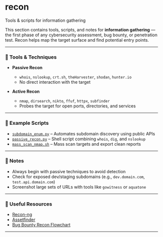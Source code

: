 # recon
Tools &amp; scripts for information gathering

This section contains tools, scripts, and notes for **information gathering** — the first phase of any cybersecurity assessment, bug bounty, or penetration test. Recon helps map the target surface and find potential entry points.

---

### 🧰 Tools & Techniques

- **Passive Recon**  
  - `whois`, `nslookup`, `crt.sh`, `theHarvester`, `shodan`, `hunter.io`  
  - No direct interaction with the target

- **Active Recon**  
  - `nmap`, `dirsearch`, `nikto`, `ffuf`, `httpx`, `subfinder`  
  - Probes the target for open ports, directories, and services

---

### 📜 Example Scripts

- [`subdomain_enum.py`](https://github.com/chouaibkhadraoui/recon/blob/main/subdomain_enum.py)  – Automates subdomain discovery using public APIs  
- [`passive_recon.py`](https://github.com/chouaibkhadraoui/recon/blob/main/passive_recon.py) – Shell script combining `whois`, `dig`, and `nslookup`  
- [`mass_scan_nmap.sh`](https://github.com/chouaibkhadraoui/recon/blob/main/mass_scan_nmap.sh) – Mass scan targets and export clean reports

---

### 🧠 Notes

- Always begin with passive techniques to avoid detection  
- Check for exposed dev/staging subdomains (e.g., `dev.domain.com`, `test.api.domain.com`)  
- Screenshot large sets of URLs with tools like `gowitness` or `aquatone`

---

### 🔗 Useful Resources

- [Recon-ng](https://github.com/lanmaster53/recon-ng)  
- [Assetfinder](https://github.com/tomnomnom/assetfinder)  
- [Bug Bounty Recon Flowchart](https://github.com/nahamsec/recon_profile)

---

